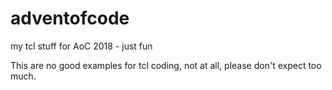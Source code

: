 # adventofcode
my tcl stuff for AoC 2018 - just fun

This are no good examples for tcl coding, not at all, please don't expect too much.
